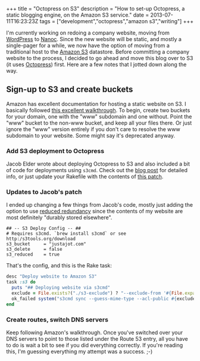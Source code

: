+++
title = "Octopress on S3"
description = "How to set-up Octopress, a static blogging engine, on the Amazon S3 service."
date = 2013-07-11T16:23:23Z
tags = ["development","octopress","amazon s3","writing"]
+++

I'm currently working on redoing a company website, moving from [WordPress](https://wordpress.org/) to [Nanoc](http://nanoc.ws/). Since the new website will be static, and mostly a single-pager for a while, we now have the option of moving from a traditional host to the [Amazon S3](https://aws.amazon.com/s3/) datastore. Before committing a company website to the process, I decided to go ahead and move this blog over to S3 (it uses [Octopress](http://octopress.org/)) first. Here are a few notes that I jotted down along the way.

<!--more-->

## Sign-up to S3 and create buckets

Amazon has excellent documentation for hosting a static website on S3. I basically followed [this excellent walkthrough](http://docs.aws.amazon.com/AmazonS3/latest/dev/website-hosting-custom-domain-walkthrough.html). To begin, create two buckets for your domain, one with the "www" subdomain and one without. Point the "www" bucket to the non-www bucket, and keep all your files there. Or just ignore the "www" version entirely if you don't care to resolve the www subdomain to your website. Some might say it's deprecated anyway.

### Add S3 deployment to Octopress

Jacob Elder wrote about deploying Octopress to S3 and also included a bit of code for deployments using `s3cmd`. Check out the [blog post](http://blog.jacobelder.com/2012/03/deploying-octopress-to-amazon-s3/) for detailed info, or just update your Rakefile with the contents of [this patch](https://github.com/imathis/octopress/pull/455/files).

### Updates to Jacob's patch

I ended up changing a few things from Jacob's code, mostly just adding the option to use [reduced redundancy](http://docs.aws.amazon.com/AmazonS3/latest/dev/Introduction.html#RRS) since the contents of my website are most definitely "durably stored elsewhere".

```
## -- S3 Deploy Config -- ##
# Requires s3cmd. `brew install s3cmd` or see http:/s3tools.org/download 
s3_bucket     = "justajot.com"
s3_delete     = false
s3_reduced    = true 
```

That's the config, and this is the Rake task:

```ruby
desc "Deploy website to Amazon S3"
task :s3 do
  puts "## Deploying website via s3cmd"
  exclude = File.exists?("./s3-exclude") ? "--exclude-from '#{File.expand_path('./s3-exclude')}'" : ""
  ok_failed system("s3cmd sync --guess-mime-type --acl-public #{exclude} #{'--delete-removed' unless s3_delete == false} #{'--reduced-redundancy' unless s3_reduced == false} #{public_dir}/ s3://#{s3_bucket}/") 
end   
```

### Create routes, switch DNS servers

Keep following Amazon's walkthrough. Once you've switched over your DNS servers to point to those listed under the Route 53 entry, all you have    to do is wait a bit to see if you did everything correctly. If you're reading this, I'm guessing everything my attempt was a success. ;-)


